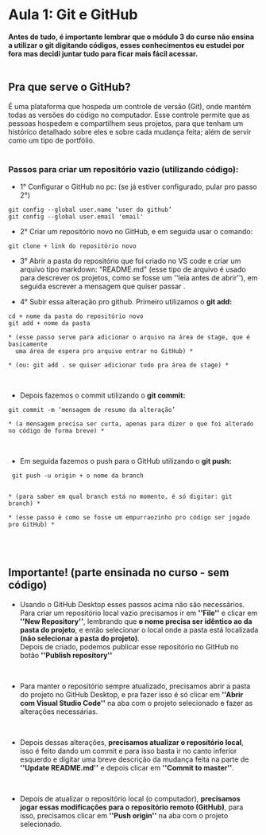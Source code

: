 # Aula 1: Git e GitHub

<strong>Antes de tudo, é importante lembrar que o módulo 3 do curso não ensina a utilizar o git digitando códigos, esses conhecimentos eu estudei por fora mas decidi juntar tudo para ficar mais fácil acessar.</strong> 
<br>
<br>

## Pra que serve o GitHub? 

É uma plataforma que hospeda um controle de versão (Git), onde mantém todas as versões do código no computador. Esse controle permite que as pessoas hospedem e compartilhem seus projetos, para que tenham um histórico detalhado sobre eles e sobre cada mudança feita; além de servir como um tipo de portfólio. 
<br>
<br>

### Passos para criar um repositório vazio (utilizando código):

* 1° Configurar o GitHub no pc: (se já estiver configurado, pular pro passo 2°) 
~~~
git config --global user.name ‘user do github’ 
git config --global user.email 'email' 
~~~

* 2° Criar um repositório novo no GitHub, e em seguida usar o comando: 
~~~
git clone + link do repositório novo 
~~~

* 3° Abrir a pasta do repositório que foi criado no VS code e criar um arquivo tipo markdown: "README.md" (esse tipo de arquivo é usado para descrever os projetos, como se fosse um ''leia antes de abrir''), em seguida escrever a mensagem que quiser passar . 

* 4° Subir essa alteração pro github. Primeiro utilizamos o <strong>git add:</strong>
~~~
cd + nome da pasta do repositório novo 
git add + nome da pasta  

* (esse passo serve para adicionar o arquivo na área de stage, que é basicamente 
  uma área de espera pro arquivo entrar no GitHub) *
  
* (ou: git add . se quiser adicionar tudo pra área de stage) *
~~~~
<br>

* Depois fazemos o commit utilizando o <strong>git commit:</strong>
~~~
git commit -m ‘mensagem de resumo da alteração’  

* (a mensagem precisa ser curta, apenas para dizer o que foi alterado no código de forma breve) *
~~~
<br>

* Em seguida fazemos o push para o GitHub utilizando o <strong>git push:</strong>
~~~
 git push -u origin + o nome da branch 


* (para saber em qual branch está no momento, é só digitar: git branch) *  

* (esse passo é como se fosse um empurraozinho pro código ser jogado pro GitHub) *  
~~~
<br>
<br>

## Importante! (parte ensinada no curso - sem código) </strong>

* Usando o GitHub Desktop esses passos acima não são necessários. Para criar um repositório local vazio precisamos ir em <strong>''File''</strong> e clicar em <strong>''New Repository''</strong>, lembrando que <strong>o nome precisa ser idêntico ao da pasta do projeto</strong>, e então selecionar o local onde a pasta está localizada <strong>(não selecionar a pasta do projeto)</strong>. <br>
Depois de criado, podemos publicar esse repositório no GitHub no botão <strong>''Publish repository''</strong>
<br>

* Para manter o repositório sempre atualizado, precisamos abrir a pasta do projeto no GitHub Desktop, e pra fazer isso é só clicar em <strong>''Abrir com Visual Studio Code''</strong> na aba com o projeto selecionado e fazer as alterações necessárias. 
<br>

* Depois dessas alterações, <strong>precisamos atualizar o repositório local</strong>, isso é feito dando um commit e para isso basta ir no canto inferior esquerdo e digitar uma breve descrição da mudança feita na parte de <strong>''Update README.md''</strong> e depois clicar em <strong>''Commit to master''</strong>. 
<br>

* Depois de atualizar o repositório local (o computador), <strong>precisamos jogar essas modificações para o repositório remoto (GitHub)</strong>, para isso, precisamos clicar em <strong>''Push origin''</strong> na aba com o projeto selecionado. 

 

 
 

